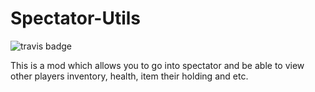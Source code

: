 # Spectator-Utils
![travis badge](http://f.cl.ly/items/2H233M0I0T43313c3h0C/Screen%20Shot%202013-01-30%20at%202.45.30%20AM.png)

This is a mod which allows you to go into spectator and be able to view other players inventory, health, item their holding and etc.
